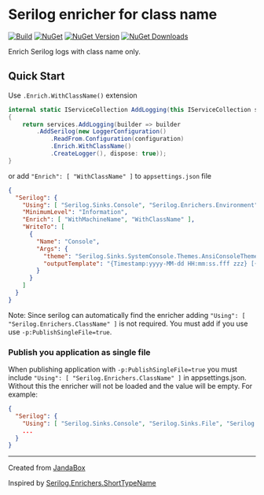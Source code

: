 # Serilog enricher for class name

[![Build](https://github.com/Jandini/serilog-enrichers-classname/actions/workflows/build.yml/badge.svg)](https://github.com/Jandini/serilog-enrichers-classname/actions/workflows/build.yml)
[![NuGet](https://github.com/Jandini/serilog-enrichers-classname/actions/workflows/nuget.yml/badge.svg)](https://github.com/Jandini/serilog-enrichers-classname/actions/workflows/nuget.yml)
[![NuGet Version](https://img.shields.io/nuget/v/Serilog.Enrichers.ClassName?style=flat&label=Version)](https://www.nuget.org/packages/Serilog.Enrichers.ClassName/)
[![NuGet Downloads](https://img.shields.io/nuget/dt/Serilog.Enrichers.ClassName.svg?style=flat&label=Downloads)](https://www.nuget.org/packages/Serilog.Enrichers.ClassName)

Enrich Serilog logs with class name only.

## Quick Start

Use `.Enrich.WithClassName()` extension

```c#
internal static IServiceCollection AddLogging(this IServiceCollection services, IConfiguration configuration)
{
    return services.AddLogging(builder => builder
        .AddSerilog(new LoggerConfiguration()
            .ReadFrom.Configuration(configuration)
            .Enrich.WithClassName()
            .CreateLogger(), dispose: true));
}
```   

or add `"Enrich": [ "WithClassName" ]` to `appsettings.json` file

```json
{
  "Serilog": {
    "Using": [ "Serilog.Sinks.Console", "Serilog.Enrichers.Environment" ],
    "MinimumLevel": "Information",
    "Enrich": [ "WithMachineName", "WithClassName" ],
    "WriteTo": [
      {
        "Name": "Console",
        "Args": {
          "theme": "Serilog.Sinks.SystemConsole.Themes.AnsiConsoleTheme::Code, Serilog.Sinks.Console",
          "outputTemplate": "{Timestamp:yyyy-MM-dd HH:mm:ss.fff zzz} [{Level:u4}] [{MachineName}] [{ClassName}] {Message}{NewLine}{Exception}"
        }
      }
    ]
  }
}
```

Note: Since serilog can automatically find the enricher adding `"Using": [ "Serilog.Enrichers.ClassName" ]` is not required. You must add if you use use `-p:PublishSingleFile=true`.

### Publish you application as single file 

When publishing application with `-p:PublishSingleFile=true` you must include `"Using": [ "Serilog.Enrichers.ClassName" ]` in appsettings.json.
Without this the enricher will not be loaded and the value will be empty.
For example: 
```json
{
  "Serilog": {
    "Using": [ "Serilog.Sinks.Console", "Serilog.Sinks.File", "Serilog.Enrichers.Environment", "Serilog.Enrichers.ClassName" ],
    ...
  }
}
```
---
Created from [JandaBox](https://github.com/Jandini/JandaBox)

Inspired by [Serilog.Enrichers.ShortTypeName](https://github.com/James-LG/serilog-enrichers-shorttypename)
